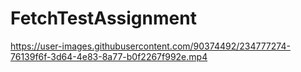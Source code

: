 # FetchTestAssignment


https://user-images.githubusercontent.com/90374492/234777274-76139f6f-3d64-4e83-8a77-b0f2267f992e.mp4

